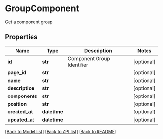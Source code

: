 # GroupComponent

Get a component group
## Properties
Name | Type | Description | Notes
------------ | ------------- | ------------- | -------------
**id** | **str** | Component Group Identifier | [optional] 
**page_id** | **str** |  | [optional] 
**name** | **str** |  | [optional] 
**description** | **str** |  | [optional] 
**components** | **str** |  | [optional] 
**position** | **str** |  | [optional] 
**created_at** | **datetime** |  | [optional] 
**updated_at** | **datetime** |  | [optional] 

[[Back to Model list]](../README.md#documentation-for-models) [[Back to API list]](../README.md#documentation-for-api-endpoints) [[Back to README]](../README.md)


